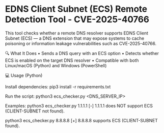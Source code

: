 # EDNS Client Subnet (ECS) Remote Detection Tool - CVE-2025-40766

This tool checks whether a remote DNS resolver supports EDNS Client Subnet (ECS) — a DNS extension that may expose systems to cache poisoning or information leakage vulnerabilities such as CVE-2025-40766.

🔍 What It Does
	•	Sends a DNS query with an ECS option
	•	Detects whether ECS is enabled on the target DNS resolver
	•	Compatible with both Linux/macOS (Python) and Windows (PowerShell)

💻 Usage (Python)

Install dependencies:
pip3 install -r requirements.txt

Run the script:
python3 ecs_checker.py <DNS_SERVER_IP>

Examples:
python3 ecs_checker.py 1.1.1.1
[-] 1.1.1.1 does NOT support ECS (CLIENT-SUBNET not found).

python3 ecs_checker.py 8.8.8.8
[+] 8.8.8.8 supports ECS (CLIENT-SUBNET found).
